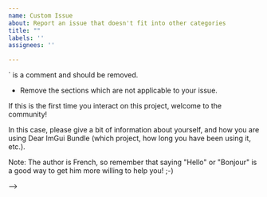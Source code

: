 ```yaml
---
name: Custom Issue
about: Report an issue that doesn't fit into other categories
title: ""
labels: ''
assignees: ''

---
```



<!-- INSTRUCTIONS

Please fill in the sections below:
* Remove the comments (like this one) before submitting your issue:
  anything between `<! --` and `-->` is a comment and should be removed.
* Remove the sections which are not applicable to your issue.


If this is the first time you interact on this project, welcome to the community!

In this case, please give a bit of information about yourself, and how you are using Dear ImGui Bundle (which project, how long you have been using it, etc.).

Note: The author is French, so remember that saying "Hello" or "Bonjour" is a good way to get him more willing to help you! ;-)

-->

<!--
**Describe your issue**
Explain why you think this feature would be useful.
-->
